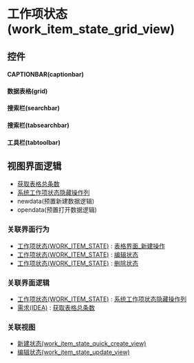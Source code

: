 # 工作项状态(work_item_state_grid_view)  <!-- {docsify-ignore-all} -->



## 控件
#### CAPTIONBAR(captionbar)
#### 数据表格(grid)
#### 搜索栏(searchbar)
#### 搜索栏(tabsearchbar)
#### 工具栏(tabtoolbar)

## 视图界面逻辑
  * [获取表格总条数](module/ProdMgmt/idea/uilogic/get_grid_total)
  * [系统工作项状态隐藏操作列](module/ProjMgmt/work_item_state/uilogic/cal_is_system)
  * newdata(预置新建数据逻辑)
  * opendata(预置打开数据逻辑)


### 关联界面行为
  * [工作项状态(WORK_ITEM_STATE)](module/ProjMgmt/work_item_state) : [表格界面_新建操作](module/ProjMgmt/work_item_state#界面行为)
  * [工作项状态(WORK_ITEM_STATE)](module/ProjMgmt/work_item_state) : [编辑状态](module/ProjMgmt/work_item_state#界面行为)
  * [工作项状态(WORK_ITEM_STATE)](module/ProjMgmt/work_item_state) : [删除状态](module/ProjMgmt/work_item_state#界面行为)

### 关联界面逻辑
  * [工作项状态(WORK_ITEM_STATE)](module/ProjMgmt/work_item_state) : [系统工作项状态隐藏操作列](module/ProjMgmt/work_item_state/uilogic/cal_is_system)
  * [需求(IDEA)](module/ProdMgmt/idea) : [获取表格总条数](module/ProdMgmt/idea/uilogic/get_grid_total)

### 关联视图
  * [新建状态(work_item_state_quick_create_view)](app/view/work_item_state_quick_create_view)
  * [编辑状态(work_item_state_update_view)](app/view/work_item_state_update_view)

<script>
 const { createApp } = Vue
  createApp({
    data() {
      return {

      }
    }
  }).use(ElementPlus).mount('#app')
</script>